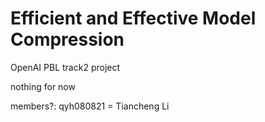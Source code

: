 # Efficient and Effective Model Compression
OpenAI PBL track2 project

nothing for now


members?:
qyh080821 = Tiancheng Li
